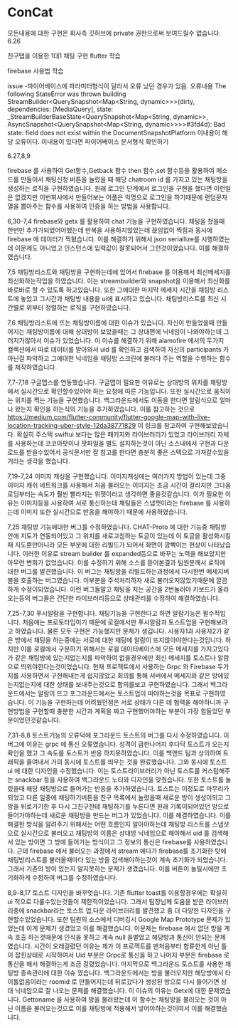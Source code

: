 # ConCat
모든내용에 대한 구현은 회사측 깃허브에 private 권한으로써 보여드릴수 없습니다. 
6.26 

친구탭을 이용한 1대1 채팅 구현 
flutter 학습

firebase 사용법 학습

issue 
-파이어베이스에 파라미터형식이 달라서 오류 났던 경우가 있음. 
오류내용 The following StateError was thrown building StreamBuilder<QuerySnapshot<Map<String,
dynamic>>>(dirty, dependencies: [MediaQuery], state:
_StreamBuilderBaseState<QuerySnapshot<Map<String, dynamic>>, AsyncSnapshot<QuerySnapshot<Map<String,
dynamic>>>>#3fd4d):
Bad state: field does not exist within the DocumentSnapshotPlatform
이내용이 해당 오류이다. 이내용이 있다면 파이어베이스 문서형식 확인하기 

6.27,8,9

firebase 를 사용하여 Get함수,Getback 함수 then 함수,set 함수등을 활용하여 메소드를 만들어서 채팅신청 버튼을 눌렀을 때 해당 
chatroom id 를 가지고 있는 채팅방을 생성하는 로직을 구현하였습니다.
원래 로그인 단계에서 로그인을 구현을 했다면 이런일은 없겠지만 이번회사에서 만들어보는 어플은 익명으로 로그인을 하기때문에 랜덤문자열을 뽑아주는
함수를 사용하여 인증을 하는 방법을 사용합니다.


6,30-7,4 
firebase와 getx 를 활용하여 chat 기능을 구현하였습니다. 
채팅을 쳤을때 한번만 추가가되었어야했는데 반복을 사용하지않았는데 끊임없이 찍힘과 동시에 firebase 에 데이터가 찍혔습니다.
이를 해결하기 위해서 json seriallize를 시행하였는데 이문제도 아니었고 인스턴스에 입력값이 잘못되어서 그런것이였습니다. 
이를 해결하였습니다.

7,5
채팅방리스트와 채팅방을 구현하는데에 있어서 firebase 를 이용해서 최신메세지를 최신화하는작업을 하였습니다.
이는 streambuilder와 snapshot을 이용해서 최신화를 바로바로 할 수 있도록 하고있습니다.
또한 그에대한 마지막 메세지 시간을 채팅방 리스트에 놓았고 그시간과 채팅방 내용을 ui에 표시하고 있습니다.
채팅방리스트를 최신 시간별로 위부터 정렬하는 로직을 구현하였습니다.


7,6
채팅방리스트에 뜨는 채팅방이름에 대한 이슈가 있습니다. 
자신이 만들었을때 만들어지는 채팅방이름에 대해 상대방이 보았을때는 그 상대편에 닉네임이 나와야하는데 
그러지가않아서 이슈가 있었습니다.
이 이슈를 해결하기 위해 alamofire 에서의 두가지 컬렉션에서 따로 데이터를 받아와서 uid 를 확인하고 검색하여
자신의 participants 가 아닌걸 파악하고 그에대한 닉네임을 채팅방 스크린에 불러다 주는 역할을 수행하는 함수를 
제작하였습니다.

7,7-7,18
구글맵스를 연동했습니다. 구글맵이 필요한 이유로는 상대방의 위치를 채팅방에서 실시간으로 확인할수있어야 하는 요청에 따른 기능입니다.
또한 실시간으로 움직이는 위치를 찍는 기능을 구현했습니다. 백그라운드에서도 이동을 한다면 알람식으로 얼마나 왔는지 확인을 하는식의 기능을 추가하였습니다.
이를 참고하는 것으로 
https://medium.com/flutter-community/flutter-google-map-with-live-location-tracking-uber-style-12da38771829
이 링크를 참고하여 구현해보았습니다. 확실히 주스택 swiftui 보다는 많은 패키지와 라이브러리가 있었고 라이브러리 자체를 사용하는데 코코아팟이나 팟파일을 별도
설치하는것이 아닌 소스내에서 구현과 다운로드를 받을수있어서 공식문서만 잘 참고를 한다면 충분히 좋은 스택으로 가져갈수있을 거라는 생각을 했습니다.

7,19-7,24
이미지 캐싱을 구현했습니다. 이미지캐싱에는 여러가지 방법이 있는데 그중 이미지 캐쉬 네트워크를 사용해서 처음 불러오는 이미지는 조금 시간이 걸리지만 그다음 로딩부터는
속도가 훨씬 빨라지는 위젯이라고 생각하면 좋을것같습니다. 이가 필요한 이유는 이미지등을 사용하여 서로 통신하는데 채팅들은 스냅챗이라는 firebase 를 사용하는데 
이미지 또한 실시간으로 반응을 해야하기 때문에 사용하였습니다. 

7,25
채팅방 기능에대한 버그를 수정하였습니다. CHAT-Proto 에 대한 기능중 채팅방안에 지도가 연동되어있고 그 위치를 새로고침하는 토글이 있는데 이 토글을 활성화시킬때 
지도뿐만아니라 모든 부분에 대한 리빌드가 되어서 화면이 깜빡이는 현상이 나타났습니다. 이러한 이유로 stream builder 를 expanded등으로 바꾸는 노력을 해보았지만
아무런 변화가 없었습니다. 이를 수정하기 위해 소스를 뜯어본결과 팀원분께서 로직에 대한 버그를 발견했습니다. 이 버그는 채팅방을 리빌드하는과정에서 다시한번 메세지버블을
호출하는 버그였습니다. 이부분을 주석처리하자 새로 불러오지않았기때문에 깔끔하게 수정이되었습니다. 이런 버그들말고 채팅을 치는 공간을 2번눌러야 키보드가 올라오는등의 
버그들은 간단한 라이브러리등으로 상태관리를 수정하여 해결하였습니다.

7,25-7,30
푸시알람을 구현합니다. 채팅기능을 구현한다고 하면 알람기능은 필수적입니다. 처음에는 프로토타입이기 때문에 로컬에서만 푸시알람과 토스트업을 구현해보려고 하였습니다. 
물론 모두 구현은 가능했지만 문제가 생깁니다. 사용자1과 사용자2가 같은 방에서 채팅을 하는중에는 서로에 대한 채팅에 알람이 뜨지않아야한다는것입니다. 하지만 이를 로컬에서
구분하기 위해서는 로컬 데이터베이스에 모든 메세지를 가지고있다가 같은 채팅방에 있는지없는지를 파악하여 없을경우에만 최신 메세지를 토스트나 알람으로 띄워야한다는것이었습니다. 
현재 프로젝트에서 사용하는 Grpc 와 Firebase 두가지를 사용하면서 구현해내는게 쉽지않았고 회의를 통해 서버에서 메세지와 같은 방에있는지없는지에 대한 상태를 보내주는것으로 
합의를보고 구현하였습니다. 그래서 백그라운드에서는 알람이 뜨고 포그라운드에서는 토스트업이 떠야하는것을 목표로 구현하였습니다. 이 기능을 구현하는데 어려웠던점은 서로 상태가 다른
데 협력을 해야하니까 구현방법을 구현할때 충분한 시간과 계획을 짜고 구현했어야하는 부분이 가장 힘들었던 부분이었던것같습니다.

7,31-8,8
토스트기능의 오류덕에 포그라운드 토스트의 버그를 다시 수정하였습니다. 이 버그에 이유는 grpc 에 통신 오류였습니다. 성격이 급한나머지 후다닥 토스트가 오는지 확인을 했고 그 속도를 
토스트가 반응 하지못하였습니다. 이를 백앤드 팀과 상의하여 트래픽을 줄여내서 거의 동시에 토스트를 띄우는 것을 완료했습니다. 그와 동시에 토스트 ui 에 대한 디자인을 수정했습니다. 
이는 토스트라이브러리가 아닌 토스트를 커스텀해주는 snackbar 등을 사용하여 백그라운드 노티와 디자인을 맞췄습니다. 또한 토스트를 눌렀을때 해당 채팅방으로 들어가는 반응을 추가하였습니다.
토스트는 이정도로 마무리가 되었고 다른 일중에 채팅하기버튼을 친구 목록에서 눌렀을때 새로운 방이 생성이되고 그방을 뒤로가기한 후 다시 그친구한테 채팅하기를 누른다면 원래 기록이되어있던 방으로
들어가야하는데 새로운 채팅방을 만드는 버그가 있었습니다. 이를 해결하였습니다. 이를 해결한 방식을 알려주기 위해서는 어떤 흐름인지 알아야하는데 채팅방 리스트를 스냅샷으로 실시간으로 불러오고
채팅방의 이름은 상대방 닉네임으로 해야해서 uid 를 검색해서 있는 방이면 그 방에 들어가는 방식이고 그 정보의 통신은 firebase를 사용하였습니다. 근데 firebase 에서 불러오는 과정에서 stream 에다가
firebase를 초기화한 탓에 채팅방리스트를 불러올때마다 있는 방을 검색해야하는것이 계속 초기화가 되었습니다. 그래서 기존의 방이 있는지 알지못하는 문제가 생겼습니다. 이를 버튼이 눌릴시에만 초기화하게 수정하여 
버그를 수정하였습니다.

8,9-8,17
토스트 디자인을 바꾸엇습니다. 기존 flutter toast를 이용할경우에는 확실히 ui 적으로 다룰수있는것들이 제한적이었습니다. 그래서 팀장님께 도움을 받은 라이브러리중에 snackbar라는 토스트 업,다운 라이브러리를
발견했고 좀 더 다양한 디자인을 구현할수있었습니다. 또한 팀원의 소스에서 디버깅시 Google Map Prototype 문제가 있었는데 이게 문제가 생겼었고 이를 해결했습니다. 이문제는 firebase 에서 없던 방을 계속 호출
하는것때문에 인식을 못하고 계속 null 을뱉었고 해당방과 통신이 안되는 문제였습니다. 시간이 오래걸렸던 이유는 제가 이 프로젝트를 맨처음부터 합류한게 아닌 틀이 잡힌상태로 시작하여서 Uid 부분은 Grpc로 통신을 하고 
나머지 부분은 firebase 로 통신을 해서 해결하는게 조금 걸렸었습니다. 마지막으로 백그라운드 토스트를 사용한 채팅방 종속관리에 대한 이슈 였습니다. 백그라운드에서는 방을 불러오지만 해당방에서 타이틀없음이라는 roomid
로 만들어지는데 뒤로갔다가 생성된 방으로 다시 들어가면 상대 닉네임으로 잘 나오는 문제를 해결했습니다. 이 이슈의 이유는 Getx에 대한 문제였습니다. Gettoname 을 사용하여 방을 불러왔는데 이 함수는 채팅방을 불러오는
것이 아닌 이름을 불러오는것으로 이를 채팅방에 적용해서 넣어야하는것이여서 이를 해결했습니다.
